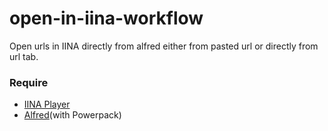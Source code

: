 open-in-iina-workflow
======
  Open urls in IINA directly from alfred either from pasted url or directly from url tab.
  
  ### Require
  * [IINA Player](https://github.com/lhc70000/iina)
  * [Alfred](https://www.alfredapp.com)(with Powerpack)